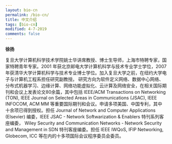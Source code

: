 ```yaml
---
layout: bio-cn
permalink: /bio-cn/
title: 中文介绍
tags: [bio-cn]
modified: 4-7-2019
comments: false
---
```


<b>徐扬</b>

复旦大学计算机科学技术学院姚士华讲席教授、博士生导师，上海市特聘专家，国家特聘青年专家。2001 年获北京邮电大学计算机科学与技术专业学士学位，2007 年获清华大学计算机科学与技术专业博士学位。加入复旦大学之前，在纽约大学电子与计算机工程系担任研究副教授。 研究方向为软件定义网络、数据中心网络、分布式机器学习、边缘计算、网络功能虚拟化、云计算及网络安全，在相关国际期刊和会议上发表论文80余篇，其中包括 IEEE/ACM Transactions on Networking (TON), IEEE Journal on Selected Areas in Communications (JSAC), IEEE INFOCOM, ACM MM 等重要国际期刊和会议。申请多项美国、中国专利，其中十余项已得到授权。担任 Journal of Network and Computer Applications (Elsevier) 编委，IEEE JSAC - Network Softwarization & Enablers 特刊系列客座编委， Wiley Security and Communication Networks - Network Security and Management in SDN 特刊客座编委。担任 IEEE IWQoS, IFIP Networking, Globecom, ICC 等在内的十多项国际会议程序委员会委员。
